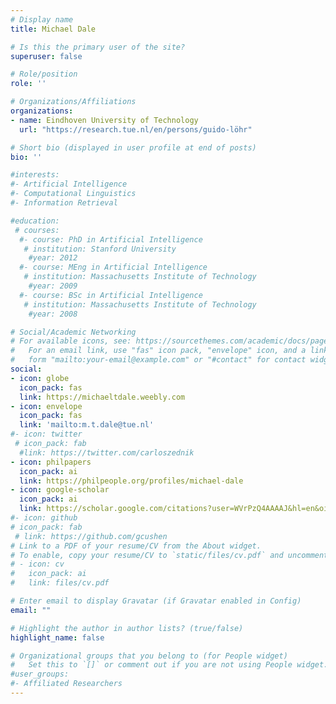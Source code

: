 ```yaml
---
# Display name
title: Michael Dale

# Is this the primary user of the site?
superuser: false

# Role/position
role: '' 

# Organizations/Affiliations
organizations:
- name: Eindhoven University of Technology
  url: "https://research.tue.nl/en/persons/guido-löhr"

# Short bio (displayed in user profile at end of posts)
bio: ''

#interests:
#- Artificial Intelligence
#- Computational Linguistics
#- Information Retrieval

#education:
 # courses:
  #- course: PhD in Artificial Intelligence
   # institution: Stanford University
    #year: 2012
  #- course: MEng in Artificial Intelligence
   # institution: Massachusetts Institute of Technology
    #year: 2009
  #- course: BSc in Artificial Intelligence
   # institution: Massachusetts Institute of Technology
    #year: 2008

# Social/Academic Networking
# For available icons, see: https://sourcethemes.com/academic/docs/page-builder/#icons
#   For an email link, use "fas" icon pack, "envelope" icon, and a link in the
#   form "mailto:your-email@example.com" or "#contact" for contact widget.
social:
- icon: globe
  icon_pack: fas
  link: https://michaeltdale.weebly.com
- icon: envelope
  icon_pack: fas
  link: 'mailto:m.t.dale@tue.nl'
#- icon: twitter
 # icon_pack: fab
  #link: https://twitter.com/carloszednik
- icon: philpapers
  icon_pack: ai
  link: https://philpeople.org/profiles/michael-dale
- icon: google-scholar
  icon_pack: ai
  link: https://scholar.google.com/citations?user=WVrPzQ4AAAAJ&hl=en&oi=sra
#- icon: github
# icon_pack: fab
 # link: https://github.com/gcushen
# Link to a PDF of your resume/CV from the About widget.
# To enable, copy your resume/CV to `static/files/cv.pdf` and uncomment the lines below.
# - icon: cv
#   icon_pack: ai
#   link: files/cv.pdf

# Enter email to display Gravatar (if Gravatar enabled in Config)
email: ""

# Highlight the author in author lists? (true/false)
highlight_name: false

# Organizational groups that you belong to (for People widget)
#   Set this to `[]` or comment out if you are not using People widget.
#user_groups:
#- Affiliated Researchers
---
```

